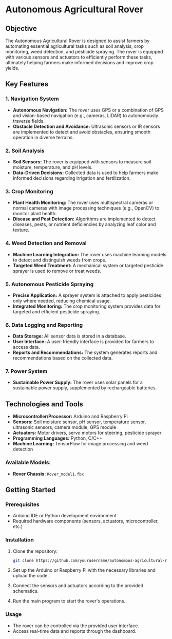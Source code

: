 # Autonomous Agricultural Rover


## Objective
The Autonomous Agricultural Rover is designed to assist farmers by automating essential agricultural tasks such as soil analysis, crop monitoring, weed detection, and pesticide spraying. The rover is equipped with various sensors and actuators to efficiently perform these tasks, ultimately helping farmers make informed decisions and improve crop yields.

## Key Features

### 1. Navigation System
- **Autonomous Navigation:** The rover uses GPS or a combination of GPS and vision-based navigation (e.g., cameras, LiDAR) to autonomously traverse fields.
- **Obstacle Detection and Avoidance:** Ultrasonic sensors or IR sensors are implemented to detect and avoid obstacles, ensuring smooth operation in diverse terrains.

### 2. Soil Analysis
- **Soil Sensors:** The rover is equipped with sensors to measure soil moisture, temperature, and pH levels.
- **Data-Driven Decisions:** Collected data is used to help farmers make informed decisions regarding irrigation and fertilization.

### 3. Crop Monitoring
- **Plant Health Monitoring:** The rover uses multispectral cameras or normal cameras with image processing techniques (e.g., OpenCV) to monitor plant health.
- **Disease and Pest Detection:** Algorithms are implemented to detect diseases, pests, or nutrient deficiencies by analyzing leaf color and texture.

### 4. Weed Detection and Removal
- **Machine Learning Integration:** The rover uses machine learning models to detect and distinguish weeds from crops.
- **Targeted Weed Treatment:** A mechanical system or targeted pesticide sprayer is used to remove or treat weeds.

### 5. Autonomous Pesticide Spraying
- **Precise Application:** A sprayer system is attached to apply pesticides only where needed, reducing chemical usage.
- **Integrated Monitoring:** The crop monitoring system provides data for targeted and efficient pesticide spraying.

### 6. Data Logging and Reporting
- **Data Storage:** All sensor data is stored in a database.
- **User Interface:** A user-friendly interface is provided for farmers to access data.
- **Reports and Recommendations:** The system generates reports and recommendations based on the collected data.

### 7. Power System
- **Sustainable Power Supply:** The rover uses solar panels for a sustainable power supply, supplemented by rechargeable batteries.

## Technologies and Tools
- **Microcontroller/Processor:** Arduino and Raspberry Pi
- **Sensors:** Soil moisture sensor, pH sensor, temperature sensor, ultrasonic sensors, camera module, GPS module
- **Actuators:** Motor drivers, servo motors for steering, pesticide sprayer
- **Programming Languages:** Python, C/C++
- **Machine Learning:** TensorFlow for image processing and weed detection



### Available Models:
- **Rover Chassis:** `Rover_model1.fbx`
## Getting Started

### Prerequisites
- Arduino IDE or Python development environment
- Required hardware components (sensors, actuators, microcontroller, etc.)

### Installation
1. Clone the repository:
   ```bash
   git clone https://github.com/yourusername/autonomous-agricultural-rover.git
   ```
2. Set up the Arduino or Raspberry Pi with the necessary libraries and upload the code.

3. Connect the sensors and actuators according to the provided schematics.

4. Run the main program to start the rover's operations.

### Usage
- The rover can be controlled via the provided user interface.
- Access real-time data and reports through the dashboard.

